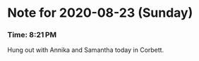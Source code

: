 # Note for 2020-08-23 (Sunday)
### Time: 8:21 PM

Hung out with Annika and Samantha today in Corbett.

